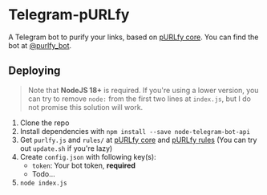 # Telegram-pURLfy

A Telegram bot to purify your links, based on [pURLfy core](https://github.com/PRO-2684/pURLfy). You can find the bot at [@purlfy_bot](https://t.me/purlfy_bot).

## Deploying

> Note that **NodeJS 18+** is required. If you're using a lower version, you can try to remove `node:` from the first two lines at `index.js`, but I do not promise this solution will work.

1. Clone the repo
2. Install dependencies with `npm install --save node-telegram-bot-api`
3. Get `purlfy.js` and `rules/` at [pURLfy core](https://github.com/PRO-2684/pURLfy/) and [pURLfy rules](https://github.com/PRO-2684/pURLfy-rules/) (You can try out `update.sh` if you're lazy)
4. Create `config.json` with following key(s):
    - `token`: Your bot token, **required**
    - Todo...
5. `node index.js`
